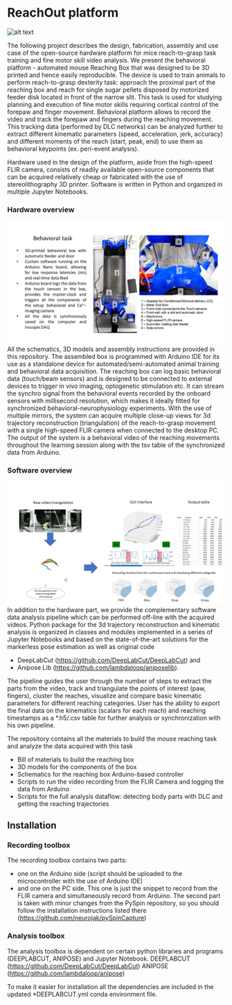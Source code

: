 # ReachOut platform
![alt text](https://github.com/BerezhnoyD/Reaching_Task_VAI/blob/main/reachout.gif)

The following project describes the design, fabrication, assembly and use case of the open-source hardware platform
for mice reach-to-grasp task training and fine motor skill video analysis. We present the behavioral platform - 
automated mouse Reaching Box that was designed to be 3D printed and hence easily reproducible. 
The device is used to train animals to perform reach-to-grasp dexterity task: approach the proximal part of the reaching box
and reach for single sugar pellets disposed by motorized feeder disk located in front of the narrow slit. 
This task is used for studying planning and execution of fine motor skills requiring cortical control of the forepaw and finger movement. 
Behavioral platform allows to record the video and track the forepaw and fingers during the reaching movement. 
This tracking data (performed by DLC networks) can be analyzed further to extract different kinematic parameters 
(speed, acceleration, jerk, accuracy) and different moments of the reach (start, peak, end) 
to use them as behavioral keypoints (ex. peri-event analysis).

Hardware used in the design of the platform, aside from the high-speed FLIR camera, 
consists of readily available open-source components that can be acquired relatively 
cheap or fabricated with the use of stereolithography 3D printer. Software is written in Python and organized in multiple Jupyter Notebooks.

### Hardware overview
![alt text](https://github.com/BerezhnoyD/Reaching_Task_VAI/blob/main/Slide2.PNG)
All the schematics, 3D models and assembly instructions are provided in this repository. The assembled box is programmed with Arduino IDE for its use as a standalone device for automated/semi-automated animal training and behavioral data acquisition. The reaching box can log basic behavioral data (touch/beam sensors) and is designed to be connected to external devices to trigger in vivo imaging, optogenetic stimulation etc. It can stream the synchro signal from the behavioral events recorded by the onboard sensors with millisecond resolution, which makes it ideally fitted for synchronized behavioral-neurophysiology experiments. With the use of multiple mirrors, the system can acquire multiple close-up views for 3d trajectory reconstruction (triangulation) of the reach-to-grasp movement with a single high-speed FLIR camera when connected to the desktop PC. The output of the system is a behavioral video of the reaching movements throughout the learning session along with the tsv table of the synchronized data from Arduino.

### Software overview
![alt text](https://github.com/BerezhnoyD/Reaching_Task_VAI/blob/main/Slide3.PNG)
In addition to the hardware part, we provide the complementary software data analysis pipeline which can be performed off-line with the acquired videos. Python package for the 3d trajectory reconstruction and kinematic analysis is organized in classes and modules implemented in a series of Jupyter Notebooks and based on the state-of-the-art solutions for the markerless pose estimation as well as original code
 - DeepLabCut (https://github.com/DeepLabCut/DeepLabCut) and 
 - Anipose Lib (https://github.com/lambdaloop/aniposelib).
 
The pipeline guides the user through the number of steps to extract the parts from the video, track and triangulate the points of interest (paw, fingers), cluster the reaches, visualize and compare basic kinematic parameters for different reaching categories. User has the ability to export the final data on the kinematics (scalars for each reach) and reaching timestamps as a *.h5/.csv table for further analysis or synchronization with his own pipeline.


The repository contains all the materials to build the mouse reaching task and analyze the data acquired with this task
- Bill of materials to build the reaching box
- 3D models for the components of the box
- Schematics for the reaching box Arduino-based controller
- Scripts to run the video recording from the FLIR Camera and logging the data from Arduino
- Scripts for the full analysis dataflow: detecting body parts with DLC and getting the reaching trajectories

## Installation
### Recording toolbox
The recording toolbox contains two parts: 
- one on the Arduino side (script should be uploaded to the microcontroller with the use of Arduino IDE)
- and one on the PC side. This one is just the snippet to record from the FLIR camera and simultaneously record from Arduino.
The second part is taken with minor changes from the PySpin repository, so you should follow the installation instructions listed there
(https://github.com/neurojak/pySpinCapture)


### Analysis toolbox
The analysis toolbox is dependent on certain python libraries and programs (DEEPLABCUT, ANIPOSE) and Jupyter Notebook.
DEEPLABCUT (https://github.com/DeepLabCut/DeepLabCut)
ANIPOSE (https://github.com/lambdaloop/anipose)

To make it easier for installation all the dependencies are included in the updated *DEEPLABCUT.yml conda environment file.

